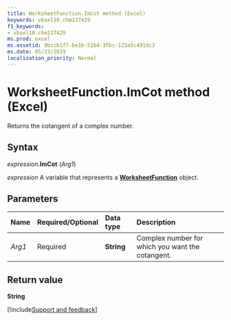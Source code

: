 ```yaml
---
title: WorksheetFunction.ImCot method (Excel)
keywords: vbaxl10.chm137429
f1_keywords:
- vbaxl10.chm137429
ms.prod: excel
ms.assetid: 9bccb1f7-be1b-51b4-3fbc-123a5c491dc3
ms.date: 05/23/2019
localization_priority: Normal
---
```



# WorksheetFunction.ImCot method (Excel)

Returns the cotangent of a complex number.


## Syntax

_expression_.**ImCot** (_Arg1_)

_expression_ A variable that represents a **[WorksheetFunction](Excel.WorksheetFunction.md)** object.


## Parameters

|Name|Required/Optional|Data type|Description|
|:-----|:-----|:-----|:-----|
| _Arg1_|Required|**String**|Complex number for which you want the cotangent.|

## Return value

**String**



[!include[Support and feedback](~/includes/feedback-boilerplate.md)]
